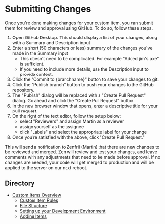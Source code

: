# Submitting Changes

Once you're done making changes for your custom item, you can submit them for review and approval using GitHub. To do so, follow these steps.

1. Open GitHub Desktop. This should display a list of your changes, along with a Summary and Description input
2. Enter a short (50 characters or less) summary of the changes you've made in the Summary input
    - This doesn't need to be complicated. For example "Added jim's axe" is sufficient.
    - If you need to include more details, use the Description input to provide context.
3. Click the "Commit to {branchname}" button to save your changes to git.
4. Click the "Publish branch" button to push your changes to the GitHub repository.
5. The "Publish" dialog will be replaced with a "Create Pull Request" dialog. Go ahead and click the "Create Pull Request" button.
6. In the new browser window that opens, enter a descriptive title for your pull request.
7. On the right of the text editor, follow the setup below:
    - select "Reviewers" and assign Martin as a reviewer
    - assign yourself as the assignee
    - click "Labels" and select the appropriate label for your change
8. Once you're satisfied with the above, click "Create Pull Request."

This will send a notification to Zenfrii (Martin) that there are new changes to be reviewed and merged. Zen will review and test your changes, and leave comments with any adjustments that need to be made before approval. If no changes are needed, your code will get merged to production and will be applied to the server on our next reboot.


## Directory

- [Custom Items Overview](../custom-items.md)
    - [Custom Item Rules](./rules.md)
    - [File Structure](./files.md)
    - [Setting up your Development Environment](./setup.md)
    - [Adding Items](./adding-items.md)
